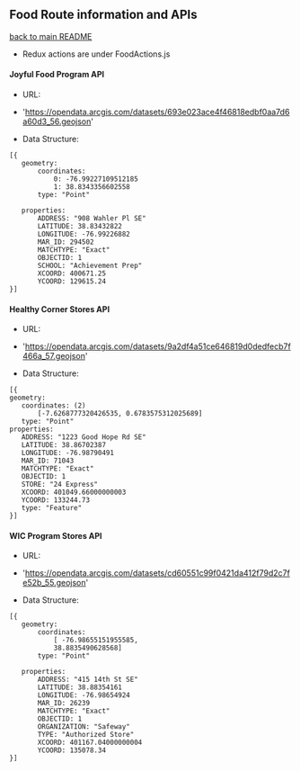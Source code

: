 ## Food Route information and APIs
[back to main README](../README.md)
* Redux actions are under FoodActions.js



#### Joyful Food Program API

* URL:
- 'https://opendata.arcgis.com/datasets/693e023ace4f46818edbf0aa7d6a60d3_56.geojson'

* Data Structure:
 ```
[{
    geometry:
        coordinates: 
            0: -76.99227109512185
            1: 38.8343356602558
        type: "Point"
   
    properties:
        ADDRESS: "908 Wahler Pl SE"
        LATITUDE: 38.83432822
        LONGITUDE: -76.99226882
        MAR_ID: 294502
        MATCHTYPE: "Exact"
        OBJECTID: 1
        SCHOOL: "Achievement Prep"
        XCOORD: 400671.25
        YCOORD: 129615.24
}]
```
#### Healthy Corner Stores API

* URL:
- 'https://opendata.arcgis.com/datasets/9a2df4a51ce646819d0dedfecb7f466a_57.geojson'

* Data Structure:
 ```
[{
geometry:
    coordinates: (2) 
        [-7.6268777320426535, 0.6783575312025689]
    type: "Point"
properties:
    ADDRESS: "1223 Good Hope Rd SE"
    LATITUDE: 38.86702387
    LONGITUDE: -76.98790491
    MAR_ID: 71043
    MATCHTYPE: "Exact"
    OBJECTID: 1
    STORE: "24 Express"
    XCOORD: 401049.66000000003
    YCOORD: 133244.73
    type: "Feature"
}]
```

#### WIC Program Stores API

* URL:
- 'https://opendata.arcgis.com/datasets/cd60551c99f0421da412f79d2c7fe52b_55.geojson'

* Data Structure:
 ```
[{
    geometry:
        coordinates: 
            [ -76.98655151955585,
            38.8835490628568]
        type: "Point"

    properties:
        ADDRESS: "415 14th St SE"
        LATITUDE: 38.88354161
        LONGITUDE: -76.98654924
        MAR_ID: 26239
        MATCHTYPE: "Exact"
        OBJECTID: 1
        ORGANIZATION: "Safeway"
        TYPE: "Authorized Store"
        XCOORD: 401167.04000000004
        YCOORD: 135078.34
}]
```